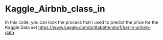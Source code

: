 # Kaggle_Airbnb_class_in

In this code, you can look the process that i used to predict the price for the Kaggle Data set https://www.kaggle.com/brittabettendorf/berlin-airbnb-data.
